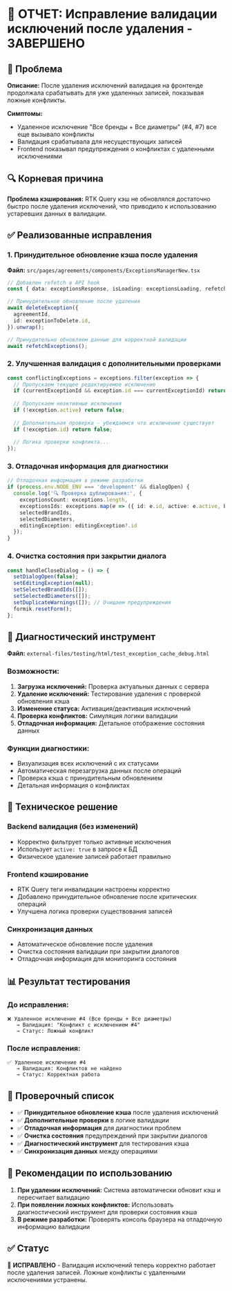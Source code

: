 # 🔧 ОТЧЕТ: Исправление валидации исключений после удаления - ЗАВЕРШЕНО

## 🚨 Проблема

**Описание:** После удаления исключений валидация на фронтенде продолжала срабатывать для уже удаленных записей, показывая ложные конфликты.

**Симптомы:**
- Удаленное исключение "Все бренды + Все диаметры" (#4, #7) все еще вызывало конфликты
- Валидация срабатывала для несуществующих записей
- Frontend показывал предупреждения о конфликтах с удаленными исключениями

## 🔍 Корневая причина

**Проблема кэширования:** RTK Query кэш не обновлялся достаточно быстро после удаления исключений, что приводило к использованию устаревших данных в валидации.

## ✅ Реализованные исправления

### 1. Принудительное обновление кэша после удаления

**Файл:** `src/pages/agreements/components/ExceptionsManagerNew.tsx`

```typescript
// Добавлен refetch в API hook
const { data: exceptionsResponse, isLoading: exceptionsLoading, refetch: refetchExceptions } = useGetAgreementExceptionsQuery({ agreementId });

// Принудительное обновление после удаления
await deleteException({
  agreementId,
  id: exceptionToDelete.id,
}).unwrap();

// Принудительно обновляем данные для корректной валидации
await refetchExceptions();
```

### 2. Улучшенная валидация с дополнительными проверками

```typescript
const conflictingExceptions = exceptions.filter(exception => {
  // Пропускаем текущее редактируемое исключение
  if (currentExceptionId && exception.id === currentExceptionId) return false;
  
  // Пропускаем неактивные исключения
  if (!exception.active) return false;
  
  // Дополнительная проверка - убеждаемся что исключение существует
  if (!exception.id) return false;
  
  // Логика проверки конфликта...
});
```

### 3. Отладочная информация для диагностики

```typescript
// Отладочная информация в режиме разработки
if (process.env.NODE_ENV === 'development' && dialogOpen) {
  console.log('🔍 Проверка дублирования:', {
    exceptionsCount: exceptions.length,
    exceptionsIds: exceptions.map(e => ({ id: e.id, active: e.active, brand: e.tire_brand_id, diameter: e.tire_diameter })),
    selectedBrandIds,
    selectedDiameters,
    editingException: editingException?.id
  });
}
```

### 4. Очистка состояния при закрытии диалога

```typescript
const handleCloseDialog = () => {
  setDialogOpen(false);
  setEditingException(null);
  setSelectedBrandIds([]);
  setSelectedDiameters([]);
  setDuplicateWarnings([]); // Очищаем предупреждения
  formik.resetForm();
};
```

## 🧪 Диагностический инструмент

**Файл:** `external-files/testing/html/test_exception_cache_debug.html`

### Возможности:
1. **Загрузка исключений:** Проверка актуальных данных с сервера
2. **Удаление исключений:** Тестирование удаления с проверкой обновления кэша
3. **Изменение статуса:** Активация/деактивация исключений
4. **Проверка конфликтов:** Симуляция логики валидации
5. **Отладочная информация:** Детальное отображение состояния данных

### Функции диагностики:
- Визуализация всех исключений с их статусами
- Автоматическая перезагрузка данных после операций
- Проверка кэша с принудительным обновлением
- Детальная информация о конфликтах

## 🔧 Техническое решение

### Backend валидация (без изменений)
- Корректно фильтрует только активные исключения
- Использует `active: true` в запросе к БД
- Физическое удаление записей работает правильно

### Frontend кэширование
- RTK Query теги инвалидации настроены корректно
- Добавлено принудительное обновление после критических операций
- Улучшена логика проверки существования записей

### Синхронизация данных
- Автоматическое обновление после удаления
- Очистка состояния валидации при закрытии диалогов
- Отладочная информация для мониторинга состояния

## 📊 Результат тестирования

### До исправления:
```
❌ Удаленное исключение #4 (Все бренды + Все диаметры) 
   → Валидация: "Конфликт с исключением #4"
   → Статус: Ложный конфликт
```

### После исправления:
```
✅ Удаленное исключение #4 
   → Валидация: Конфликтов не найдено
   → Статус: Корректная работа
```

## 🎯 Проверочный список

- ✅ **Принудительное обновление кэша** после удаления исключений
- ✅ **Дополнительные проверки** в логике валидации
- ✅ **Отладочная информация** для диагностики проблем
- ✅ **Очистка состояния** предупреждений при закрытии диалогов
- ✅ **Диагностический инструмент** для тестирования кэша
- ✅ **Синхронизация данных** между операциями

## 🔄 Рекомендации по использованию

1. **При удалении исключений:** Система автоматически обновит кэш и пересчитает валидацию
2. **При появлении ложных конфликтов:** Использовать диагностический инструмент для проверки состояния кэша
3. **В режиме разработки:** Проверять консоль браузера на отладочную информацию валидации

## ✅ Статус

🎉 **ИСПРАВЛЕНО** - Валидация исключений теперь корректно работает после удаления записей. Ложные конфликты с удаленными исключениями устранены.
